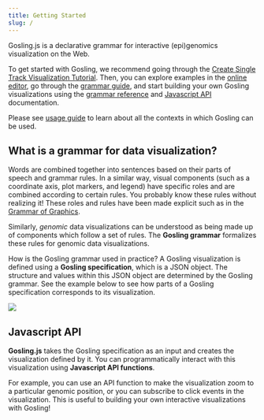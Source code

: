 ```yaml
---
title: Getting Started
slug: /
---
```


Gosling.js is a declarative grammar for interactive (epi)genomics visualization on the Web.

To get started with Gosling, we recommend going through the [Create Single Track Visualization Tutorial](/tutorials). Then, you can explore examples in the [online editor](https://gosling.js.org), go through the [grammar guide](category/grammar-guide), and start building your own Gosling visualizations using the [grammar reference](reference) and [Javascript API](js-api) documentation. 

Please see [usage guide](usage) to learn about all the contexts in which Gosling can be used. 

## What is a grammar for data visualization?
Words are combined together into sentences based on their parts of speech and grammar rules. In a similar way, visual components (such as a coordinate axis, plot markers, and legend) have specific roles and are combined according to certain rules. You probably know these rules without realizing it! These roles and rules have been made explicit such as in the [Grammar of Graphics](https://link.springer.com/book/10.1007/0-387-28695-0).

Similarly, *genomic* data visualizations can be understood as being made up of components which follow a set of rules. The **Gosling grammar** formalizes these rules for genomic data visualizations. 

How is the Gosling grammar used in practice? A Gosling visualization is defined using a **Gosling specification**, which is a JSON object. The structure and values within this JSON object are determined by the Gosling grammar. See the example below to see how parts of a Gosling specification corresponds to its visualization. 

<img src='/img/spec-vis.png'/>

## Javascript API 

**Gosling.js** takes the Gosling specification as an input and creates the visualization defined by it. You can programmatically interact with this visualization using **Javascript API functions**. 

For example, you can use an API function to make the visualization zoom to a particular genomic position, or you can subscribe to click events in the visualization. This is useful to building your own interactive visualizations with Gosling! 